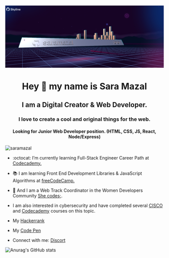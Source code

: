  ![saramazal Banner](/skyline20202.png)
 
 
<h1 align="center">Hey 👋 my name is Sara Mazal</h1> 
<h2 align="center">I am a Digital Creator & Web Developer. </h2>
<h3 align="center">I love to create a cool and original things for the web. </h3>
<h4 align="center">Looking for Junior Web Developer position. (HTML, CSS, JS, React, Node/Express)</h4>
  
<p align="left"> <img src="https://komarev.com/ghpvc/?username=saramazal&label=Profile%20views&color=0e75b6&style=flat" alt="saramazal" /> </p>

- :octocat: I’m currently learning Full-Stack Engineer Career Path at  <a href='https://www.codecademy.com/profiles/saramazal' target='_blank'>Codecademy.</a>

- :books: I am learning Front End Development Libraries & JavaScript Algorithms at  <a href='https://www.freecodecamp.org/mazal' target='_blank'>freeCodeCamp.</a>
- :dna: And I am a Web Track Coordinator in the Women Developers Community <a href="https://she-codes.org/" target='_blank' >She codes;</a>.
- I am also interested in cybersecurity and have completed several <a href="https://www.credly.com/badges/11ef07c6-eb87-4356-923a-1cf450924ff3" target="_blank">CISCO</a> and <a href="https://www.codecademy.com/profiles/saramazal/certificates/de0bd5c89521d004ce449a86b0ad3319" target="_blank">Codecademy</a> courses on this topic.

- My <a href='https://www.hackerrank.com/Mazalsara'>Hackerrank</a>
- My <a href="https://codepen.io/Saramazal" target="_blank">Code Pen</a>
- Connect with me: <a href="https://discord.gg/ZEUtVAga">Discort</a>
</p>

   

![Anurag's GitHub stats](https://github-readme-stats.vercel.app/api?username=saramazal&theme=tokyonight&show_icons=true)



                 
                  
                 

